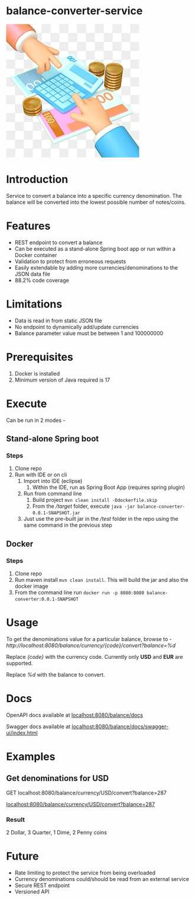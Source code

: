 balance-converter-service
========

![](logo.png)

# Introduction
Service to convert a balance into a specific currency denomination. The balance will be converted into the lowest possible number of notes/coins.

# Features

* REST endpoint to convert a balance
* Can be executed as a stand-alone Spring boot app or run within a Docker container
* Validation to protect from erroneous requests
* Easily extendable by adding more currencies/denominations to the JSON data file
* 88.2% code coverage

# Limitations

* Data is read in from static JSON file
* No endpoint to dynamically add/update currencies
* Balance parameter value must be between 1 and 100000000

# Prerequisites

1. Docker is installed
2. Minimum version of Java required is 17

# Execute

Can be run in 2 modes - 

## Stand-alone Spring boot

### Steps

1. Clone repo
2. Run with IDE or on cli
    1. Import into IDE (eclipse)
        1. Within the IDE, run as Spring Boot App (requires spring plugin)
    2. Run from command line
        1. Build project `mvn clean install -Ddockerfile.skip`
        2. From the */target* folder, execute `java -jar balance-converter-0.0.1-SNAPSHOT.jar`
    3. Just use the pre-built jar in the */test* folder in the repo using the same command in the previous step

## Docker

### Steps

1. Clone repo
2. Run maven install `mvn clean install`. This will build the jar and also the docker image
3. From the command line run `docker run -p 8080:8080 balance-converter:0.0.1-SNAPSHOT`

# Usage

To get the denominations value for a particular balance, browse to - *http://localhost:8080/balance/currency/{code}/convert?balance=%d*

Replace *{code}* with the currency code. Currently only **USD** and **EUR** are supported.

Replace *%d* with the balance to convert.

# Docs

OpenAPI docs available at [localhost:8080/balance/docs](http://localhost:8080/balance/docs)

Swagger docs available at [localhost:8080/balance/docs/swagger-ui/index.html](http://localhost:8080/balance/docs/swagger-ui/index.html)

# Examples

## Get denominations for USD

GET localhost:8080/balance/currency/USD/convert?balance=287

[localhost:8080/balance/currency/USD/convert?balance=287](http://localhost:8080/balance/currency/USD/convert?balance=287)

### Result

2 Dollar, 3 Quarter, 1 Dime, 2 Penny coins

# Future

* Rate limiting to protect the service from being overloaded
* Currency denominations could/should be read from an external service
* Secure REST endpoint
* Versioned API
